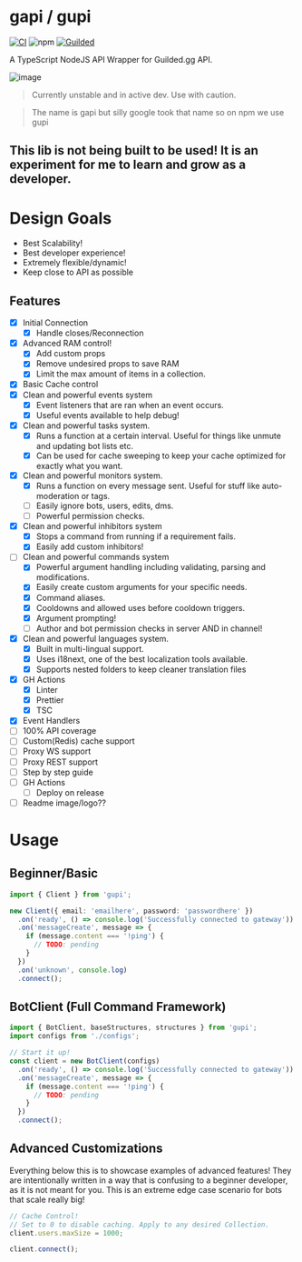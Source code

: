 # gapi / gupi

[![CI](https://github.com/Skillz4Killz/gapi/actions/workflows/CI.yml/badge.svg)](https://github.com/Skillz4Killz/gapi/actions/workflows/CI.yml)
![npm](https://img.shields.io/npm/v/gupi)
[![Guilded](https://img.shields.io/badge/Guilded%20Server-Click%20To%20Join!-yellow)](https://www.guilded.gg/i/Vkb5LVP2)

A TypeScript NodeJS API Wrapper for Guilded.gg API.

![image](https://img.guildedcdn.com/ContentMedia/cddfebfa0ca84afd72f2a6bdc55bb158-Full.webp?w=713&h=130)

> Currently unstable and in active dev. Use with caution.

> The name is gapi but silly google took that name so on npm we use gupi

## This lib is not being built to be used! It is an experiment for me to learn and grow as a developer.

# Design Goals

- Best Scalability!
- Best developer experience!
- Extremely flexible/dynamic!
- Keep close to API as possible

## Features

- [x] Initial Connection
  - [x] Handle closes/Reconnection
- [x] Advanced RAM control!
  - [x] Add custom props
  - [x] Remove undesired props to save RAM
  - [x] Limit the max amount of items in a collection.
- [x] Basic Cache control
- [x] Clean and powerful events system
  - [x] Event listeners that are ran when an event occurs.
  - [x] Useful events available to help debug!
- [x] Clean and powerful tasks system.
  - [x] Runs a function at a certain interval. Useful for things like unmute and updating bot lists etc.
  - [x] Can be used for cache sweeping to keep your cache optimized for exactly what you want.
- [x] Clean and powerful monitors system.
  - [x] Runs a function on every message sent. Useful for stuff like auto-moderation or tags.
  - [ ] Easily ignore bots, users, edits, dms.
  - [ ] Powerful permission checks.
- [x] Clean and powerful inhibitors system
  - [x] Stops a command from running if a requirement fails.
  - [x] Easily add custom inhibitors!
- [ ] Clean and powerful commands system
  - [x] Powerful argument handling including validating, parsing and modifications.
  - [x] Easily create custom arguments for your specific needs.
  - [x] Command aliases.
  - [x] Cooldowns and allowed uses before cooldown triggers.
  - [x] Argument prompting!
  - [ ] Author and bot permission checks in server AND in channel!
- [x] Clean and powerful languages system.
  - [x] Built in multi-lingual support.
  - [x] Uses i18next, one of the best localization tools available.
  - [x] Supports nested folders to keep cleaner translation files
- [x] GH Actions
  - [x] Linter
  - [x] Prettier
  - [x] TSC
- [x] Event Handlers
- [ ] 100% API coverage
- [ ] Custom(Redis) cache support
- [ ] Proxy WS support
- [ ] Proxy REST support
- [ ] Step by step guide
- [ ] GH Actions
  - [ ] Deploy on release
- [ ] Readme image/logo??

# Usage

## Beginner/Basic

```ts
import { Client } from 'gupi';

new Client({ email: 'emailhere', password: 'passwordhere' })
  .on('ready', () => console.log('Successfully connected to gateway'))
  .on('messageCreate', message => {
    if (message.content === '!ping') {
      // TODO: pending
    }
  })
  .on('unknown', console.log)
  .connect();
```

## BotClient (Full Command Framework)

```ts
import { BotClient, baseStructures, structures } from 'gupi';
import configs from './configs';

// Start it up!
const client = new BotClient(configs)
  .on('ready', () => console.log('Successfully connected to gateway'))
  .on('messageCreate', message => {
    if (message.content === '!ping') {
      // TODO: pending
    }
  })
  .connect();
```

## Advanced Customizations

Everything below this is to showcase examples of advanced features! They are intentionally written in a way that is confusing to a beginner developer, as it is not meant for you. This is an extreme edge case scenario for bots that scale really big!

```ts
// Cache Control!
// Set to 0 to disable caching. Apply to any desired Collection.
client.users.maxSize = 1000;

client.connect();
```
